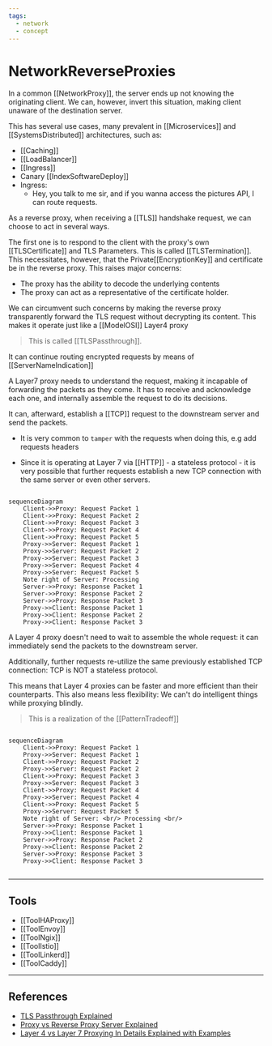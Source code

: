 ```yaml
---
tags:
  - network
  - concept
---
```

# NetworkReverseProxies

In a common [[NetworkProxy]], the server ends up not knowing the originating client. We can, however, invert this situation, making client unaware of the destination server.

This has several use cases, many prevalent in [[Microservices]] and [[SystemsDistributed]] architectures, such as:

* [[Caching]]
* [[LoadBalancer]]
* [[Ingress]]
* Canary [[IndexSoftwareDeploy]]
* Ingress:
  * Hey, you talk to me sir,  and if you wanna access the pictures API, I can route requests.

As a reverse proxy, when receiving a [[TLS]] handshake request, we can choose to act in several ways.

The first one is to respond to the client with the proxy's own [[TLSCertificate]] and TLS Parameters. This is called [[TLSTermination]]. This necessitates, however, that the Private[[EncryptionKey]] and certificate be in the reverse proxy. This raises major concerns:

* The proxy has the ability to decode the underlying contents
* The proxy can act as a representative of the certificate holder.

We can circumvent such concerns by making the reverse proxy transparently forward the TLS request without decrypting its content. This makes it operate just like a [[ModelOSI]] Layer4 proxy

> This is called [[TLSPassthrough]].

It can continue routing encrypted requests by means of [[ServerNameIndication]]

A Layer7 proxy needs to understand the request, making it incapable of forwarding the packets as they come. It has to receive and acknowledge each one, and internally assemble the request to do its decisions.

It can, afterward, establish a [[TCP]] request to the downstream server and send the packets.

* It is very common to `tamper` with the requests when doing this, e.g add requests headers

* Since it is operating at Layer 7 via [[HTTP]] - a stateless protocol - it is very possible that further requests establish a new TCP connection with the same server or even other servers.

```mermaid

sequenceDiagram
    Client->>Proxy: Request Packet 1
    Client->>Proxy: Request Packet 2
    Client->>Proxy: Request Packet 3
    Client->>Proxy: Request Packet 4
    Client->>Proxy: Request Packet 5    
    Proxy->>Server: Request Packet 1
    Proxy->>Server: Request Packet 2
    Proxy->>Server: Request Packet 3
    Proxy->>Server: Request Packet 4
    Proxy->>Server: Request Packet 5
    Note right of Server: Processing
    Server->>Proxy: Response Packet 1
    Server->>Proxy: Response Packet 2
    Server->>Proxy: Response Packet 3    
    Proxy->>Client: Response Packet 1
    Proxy->>Client: Response Packet 2
    Proxy->>Client: Response Packet 3
```

A Layer 4 proxy doesn't need to wait to assemble the whole request:  it can immediately send the packets to the downstream server.

Additionally, further requests re-utilize the same previously established TCP connection: TCP is NOT a stateless protocol.

This means that Layer 4 proxies can be faster and more efficient than their counterparts.  This also means less flexibility: We can't do intelligent things while proxying blindly.

> This is a realization of the [[PatternTradeoff]]

```mermaid

sequenceDiagram
    Client->>Proxy: Request Packet 1
    Proxy->>Server: Request Packet 1
    Client->>Proxy: Request Packet 2
    Proxy->>Server: Request Packet 2
    Client->>Proxy: Request Packet 3
    Proxy->>Server: Request Packet 3
    Client->>Proxy: Request Packet 4
    Proxy->>Server: Request Packet 4
    Client->>Proxy: Request Packet 5    
    Proxy->>Server: Request Packet 5
    Note right of Server: <br/> Processing <br/>
    Server->>Proxy: Response Packet 1
    Proxy->>Client: Response Packet 1
    Server->>Proxy: Response Packet 2
    Proxy->>Client: Response Packet 2
    Server->>Proxy: Response Packet 3    
    Proxy->>Client: Response Packet 3


```

___

## Tools

* [[ToolHAProxy]]
* [[ToolEnvoy]]
* [[ToolNgix]]
* [[ToolIstio]]
* [[ToolLinkerd]]
* [[ToolCaddy]]

___

## References

* [TLS Passthrough Explained](https://www.youtube.com/watch?v=iLHhL-vAPqo)
* [Proxy vs Reverse Proxy Server Explained](https://www.youtube.com/watch?v=SqqrOspasag)
* [Layer 4 vs Layer 7 Proxying In Details Explained with Examples](https://www.youtube.com/watch?v=ylkAc9wmKhc)
